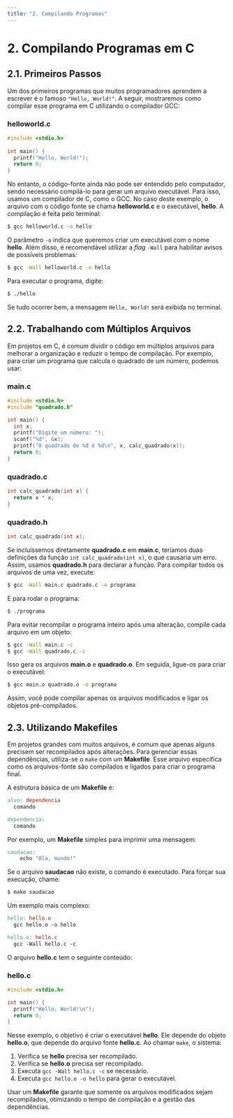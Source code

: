 ```yaml
---
title: "2. Compilando Programas"
---
```


# 2. Compilando Programas em C

## 2.1. Primeiros Passos

Um dos primeiros programas que muitos programadores aprendem a escrever é o famoso `"Hello, World!"`. A seguir, mostraremos como compilar esse programa em C utilizando o compilador GCC:

### helloworld.c
```c
#include <stdio.h>
 
int main() {
  printf("Hello, World!");
  return 0;
}
```

No entanto, o código-fonte ainda não pode ser entendido pelo computador, sendo necessário compilá-lo para gerar um arquivo executável. Para isso, usamos um compilador de C, como o GCC. No caso deste exemplo, o arquivo com o código fonte se chama **helloworld.c** e o executável, **hello**. A compilação é feita pelo terminal:

```bash
$ gcc helloworld.c -o hello
```

O parâmetro `-o` indica que queremos criar um executável com o nome **hello**. Além disso, é recomendável utilizar a _flag_ `-Wall` para habilitar avisos de possíveis problemas:

```bash
$ gcc -Wall helloworld.c -o hello
```

Para executar o programa, digite:

```bash
$ ./hello
```

Se tudo ocorrer bem, a mensagem `Hello, World!` será exibida no terminal.

## 2.2. Trabalhando com Múltiplos Arquivos

Em projetos em C, é comum dividir o código em múltiplos arquivos para melhorar a organização e reduzir o tempo de compilação. Por exemplo, para criar um programa que calcula o quadrado de um número, podemos usar:

### main.c
```c
#include <stdio.h>
#include "quadrado.h"

int main() {
  int x;
  printf("Digite um número: ");
  scanf("%d", &x);
  printf("O quadrado de %d é %d\n", x, calc_quadrado(x));
  return 0;
}
```

### quadrado.c
```c
int calc_quadrado(int x) {
  return x * x;
}
```

### quadrado.h
```c
int calc_quadrado(int x);
```

Se incluíssemos diretamente **quadrado.c** em **main.c**, teríamos duas definições da função `int calc_quadrado(int x)`, o que causaria um erro. Assim, usamos **quadrado.h** para declarar a função. Para compilar todos os arquivos de uma vez, execute:

```bash
$ gcc -Wall main.c quadrado.c -o programa
```

E para rodar o programa:

```bash
$ ./programa
```

Para evitar recompilar o programa inteiro após uma alteração, compile cada arquivo em um objeto:

```bash
$ gcc -Wall main.c -c
$ gcc -Wall quadrado.c -c
```

Isso gera os arquivos **main.o** e **quadrado.o**. Em seguida, ligue-os para criar o executável:

```bash
$ gcc main.o quadrado.o -o programa
```

Assim, você pode compilar apenas os arquivos modificados e ligar os objetos pré-compilados.

## 2.3. Utilizando Makefiles

Em projetos grandes com muitos arquivos, é comum que apenas alguns precisem ser recompilados após alterações. Para gerenciar essas dependências, utiliza-se o `make` com um **Makefile**. Esse arquivo especifica como os arquivos-fonte são compilados e ligados para criar o programa final.

A estrutura básica de um **Makefile** é:

```makefile
alvo: dependencia
  comando

dependencia:
  comando
```

Por exemplo, um **Makefile** simples para imprimir uma mensagem:

```makefile
saudacao:
	echo "Ola, mundo!"
```

Se o arquivo **saudacao** não existe, o comando é executado. Para forçar sua execução, chame:

```bash
$ make saudacao
```

Um exemplo mais complexo:

```makefile
hello: hello.o
  gcc hello.o -o hello

hello.o: hello.c
  gcc -Wall hello.c -c
```

O arquivo **hello.c** tem o seguinte conteúdo:

### hello.c
```c
#include <stdio.h>

int main() {
  printf("Hello, World!\n");
  return 0;
}
```

Nesse exemplo, o objetivo é criar o executável **hello**. Ele depende do objeto **hello.o**, que depende do arquivo fonte **hello.c**. Ao chamar `make`, o sistema:

1. Verifica se **hello** precisa ser recompilado.
2. Verifica se **hello.o** precisa ser recompilado.
3. Executa `gcc -Wall hello.c -c` se necessário.
4. Executa `gcc hello.o -o hello` para gerar o executável.

Usar um **Makefile** garante que somente os arquivos modificados sejam recompilados, otimizando o tempo de compilação e a gestão das dependências.

